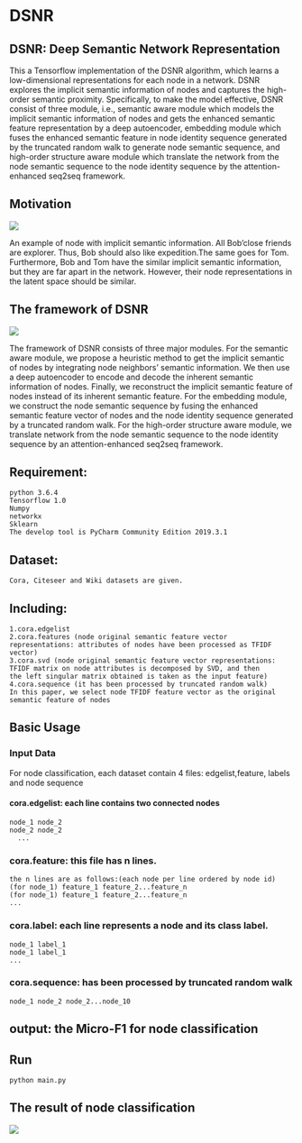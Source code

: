# DSNR
## DSNR: Deep Semantic Network Representation
This a Tensorflow implementation of the DSNR algorithm, which learns a low-dimensional representations for each node in a network. DSNR explores the implicit semantic information of nodes and captures the high-order semantic proximity. Specifically, to make the model effective, DSNR consist of three module, i.e., semantic aware module which models the implicit semantic information of nodes and gets the enhanced semantic feature representation by a deep autoencoder, embedding module which fuses the enhanced semantic feature in node identity sequence generated by the truncated random walk to generate node semantic sequence, and high-order structure aware module which translate the network from the node semantic sequence to the node identity sequence by the attention-enhanced seq2seq framework.
## Motivation 
![](https://img-blog.csdnimg.cn/20200820162428671.png?x-oss-process=image/watermark,type_ZmFuZ3poZW5naGVpdGk,shadow_10,text_aHR0cHM6Ly9ibG9nLmNzZG4ubmV0L2x1b3h1ZXhpb25n,size_16,color_FFFFFF,t_70)

An example of node with implicit semantic information. All Bob’close friends are explorer. Thus, Bob should also like expedition.The same goes for Tom. Furthermore, Bob and Tom have the similar implicit semantic information, but they are far apart in the network. However, their node representations in the latent space should be similar.

## The framework of DSNR
![](https://img-blog.csdnimg.cn/20200820162445944.png?x-oss-process=image/watermark,type_ZmFuZ3poZW5naGVpdGk,shadow_10,text_aHR0cHM6Ly9ibG9nLmNzZG4ubmV0L2x1b3h1ZXhpb25n,size_16,color_FFFFFF,t_70)

The framework of DSNR consists of three major modules. For the semantic aware module, we propose a heuristic method to get the implicit semantic of nodes by integrating node neighbors’ semantic information. We then use a deep autoencoder to encode and decode the inherent semantic information of
nodes. Finally, we reconstruct the implicit semantic feature of nodes instead of its inherent semantic feature. For the embedding module, we construct the node semantic sequence by fusing the enhanced semantic feature vector of nodes and the node identity sequence generated by a truncated random walk. For the high-order structure aware module, we translate network from the node semantic sequence to the node identity sequence by an attention-enhanced seq2seq framework.

## Requirement:
	
    python 3.6.4
    Tensorflow 1.0
    Numpy
    networkx
    Sklearn
    The develop tool is PyCharm Community Edition 2019.3.1
##  Dataset:
    Cora, Citeseer and Wiki datasets are given.
## Including:
    1.cora.edgelist
    2.cora.features (node original semantic feature vector representations: attributes of nodes have been processed as TFIDF vector)
    3.cora.svd (node original semantic feature vector representations: TFIDF matrix on node attributes is decomposed by SVD, and then      the left singular matrix obtained is taken as the input feature)
    4.cora.sequence (it has been processed by truncated random walk)
    In this paper, we select node TFIDF feature vector as the original semantic feature of nodes
## Basic Usage
### Input Data
For node classification, each dataset contain 4 files: edgelist,feature, labels and node sequence
#### cora.edgelist: each line contains two connected nodes
    node_1 node_2
    node_2 node_2
      ...
### cora.feature: this file has n lines.
    the n lines are as follows:(each node per line ordered by node id)
    (for node_1) feature_1 feature_2...feature_n
    (for node_1) feature_1 feature_2...feature_n
    ...
### cora.label: each line represents a node and its class label.
    node_1 label_1
    node_1 label_1
    ...
### cora.sequence: has been processed by truncated random walk
    node_1 node_2 node_2...node_10
## output: the Micro-F1 for node classification
## Run 
    python main.py
## The result of node classification
![](https://img-blog.csdnimg.cn/20200820162506435.png?x-oss-process=image/watermark,type_ZmFuZ3poZW5naGVpdGk,shadow_10,text_aHR0cHM6Ly9ibG9nLmNzZG4ubmV0L2x1b3h1ZXhpb25n,size_16,color_FFFFFF,t_70)

	
